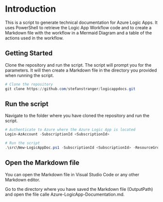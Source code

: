 # Introduction

This is a script to generate technical documentation for Azure Logic Apps. It uses PowerShell to retrieve the Logic App Workflow code and to create a Markdown file with the workflow in a Mermaid Diagram and a table of the actions used in the workflow.

## Getting Started

Clone the repository and run the script. The script will prompt you for the parameters. It will then create a Markdown file in the directory you provided when running the script.

```powershell
# Clone the repository
git clone https://github.com/stefanstranger/logicappdocs.git
```

## Run the script

Navigate to the folder where you have cloned the repository and run the script.

```powershell
# Authenticate to Azure where the Azure Logic App is located
Login-AzAccount -SubscriptionId <SubscriptionId>

# Run the script
.\src\New-LogicAppDoc.ps1 -SubscriptionId <SubscriptionId> -ResourceGroupName <ResourceGroupName> -LogicAppName <LogicAppName> -OutputPath <OutputDirectory>
```

## Open the Markdown file

You can open the Markdown file in Visual Studio Code or any other Markdown editor.

Go to the directory where you have saved the Markdown file (OutputPath) and open the file calle Azure-LogicApp-Documentation.md.



